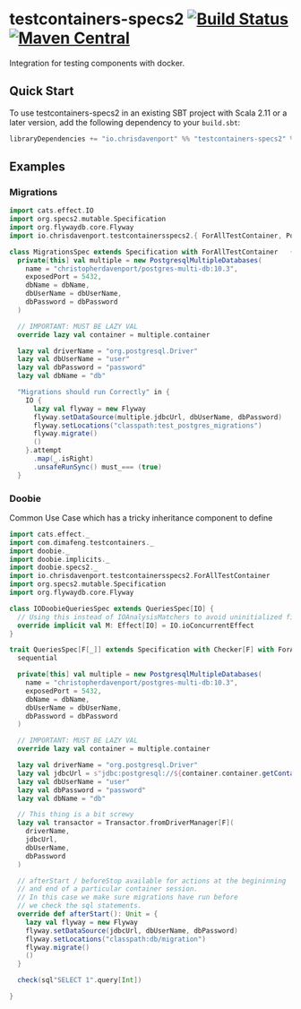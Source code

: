 # testcontainers-specs2 [![Build Status](https://travis-ci.org/ChristopherDavenport/testcontainers-specs2.svg?branch=master)](https://travis-ci.org/ChristopherDavenport/testcontainers-specs2) [![Maven Central](https://maven-badges.herokuapp.com/maven-central/io.chrisdavenport/testcontainers-specs2_2.12/badge.svg)](https://maven-badges.herokuapp.com/maven-central/io.chrisdavenport/testcontainers-specs2_2.12)

Integration for testing components with docker.

## Quick Start

To use testcontainers-specs2 in an existing SBT project with Scala 2.11 or a later version, add the following dependency to your
`build.sbt`:

```scala
libraryDependencies += "io.chrisdavenport" %% "testcontainers-specs2" % "<version>" % Test
```

## Examples

### Migrations

```scala
import cats.effect.IO
import org.specs2.mutable.Specification
import org.flywaydb.core.Flyway
import io.chrisdavenport.testcontainersspecs2.{ ForAllTestContainer, PostgresqlMultipleDatabases }

class MigrationsSpec extends Specification with ForAllTestContainer   {
  private[this] val multiple = new PostgresqlMultipleDatabases(
    name = "christopherdavenport/postgres-multi-db:10.3",
    exposedPort = 5432,
    dbName = dbName,
    dbUserName = dbUserName,
    dbPassword = dbPassword
  )

  // IMPORTANT: MUST BE LAZY VAL
  override lazy val container = multiple.container

  lazy val driverName = "org.postgresql.Driver"
  lazy val dbUserName = "user"
  lazy val dbPassword = "password"
  lazy val dbName = "db"

  "Migrations should run Correctly" in {
    IO {
      lazy val flyway = new Flyway
      flyway.setDataSource(multiple.jdbcUrl, dbUserName, dbPassword)
      flyway.setLocations("classpath:test_postgres_migrations")
      flyway.migrate()
      ()
    }.attempt
      .map(_.isRight)
      .unsafeRunSync() must_=== (true)
  }
```

### Doobie

Common Use Case which has a tricky inheritance component to define

```scala
import cats.effect._
import com.dimafeng.testcontainers._
import doobie._
import doobie.implicits._
import doobie.specs2._
import io.chrisdavenport.testcontainersspecs2.ForAllTestContainer
import org.specs2.mutable.Specification
import org.flywaydb.core.Flyway

class IODoobieQueriesSpec extends QueriesSpec[IO] {
  // Using this instead of IOAnalysisMatchers to avoid uninitialized field error
  override implicit val M: Effect[IO] = IO.ioConcurrentEffect
}

trait QueriesSpec[F[_]] extends Specification with Checker[F] with ForAllTestContainer {
  sequential

  private[this] val multiple = new PostgresqlMultipleDatabases(
    name = "christopherdavenport/postgres-multi-db:10.3",
    exposedPort = 5432,
    dbName = dbName,
    dbUserName = dbUserName,
    dbPassword = dbPassword
  )

  // IMPORTANT: MUST BE LAZY VAL
  override lazy val container = multiple.container

  lazy val driverName = "org.postgresql.Driver"
  lazy val jdbcUrl = s"jdbc:postgresql://${container.container.getContainerIpAddress()}:${container.container.getMappedPort(5432)}/${dbName}"
  lazy val dbUserName = "user"
  lazy val dbPassword = "password"
  lazy val dbName = "db"

  // This thing is a bit screwy
  lazy val transactor = Transactor.fromDriverManager[F](
    driverName,
    jdbcUrl,
    dbUserName,
    dbPassword
  )

  // afterStart / beforeStop available for actions at the begininning
  // and end of a particular container session.
  // In this case we make sure migrations have run before
  // we check the sql statements.
  override def afterStart(): Unit = {
    lazy val flyway = new Flyway
    flyway.setDataSource(jdbcUrl, dbUserName, dbPassword)
    flyway.setLocations("classpath:db/migration")
    flyway.migrate()
    ()
  }

  check(sql"SELECT 1".query[Int])

}
```
